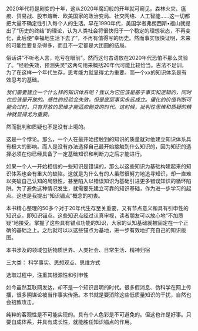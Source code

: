 

2020年代将是剧变的十年，这从2020年魔幻般的开年就可窥见。森林火灾、瘟疫、贸易战、股市熔断、欧美国家的政治变局、社交网络、人工智能……这一切都把大量不确定性引入每个人的生活。早在1990年代，美国学者弗朗西斯•福山就提出了“历史的终结”的理论，认为人类社会将很快归于一个稳定的理想状态，不再变化，此后便“幸福地生活下去了”，不再有值得写的历史。然而事实很快证明，未来的可能性要复杂得多，而且不一定都是大团圆的结局。  

俗话讲“不听老人言，吃亏在眼前”。然而这句古语放在2020年代恐怕不那么灵验了。“经验失效，预测失灵”这两句用来概括20年代可能比较恰当。古法不足训，为了在这样一个年代生存，思考能力就显得尤为重要。而一个xx的知识体系是有效思考的基础。

*我们需要建立一个什么样的知识体系呢？我认为它应该是基于事实和逻辑的，同时也应该是开放的。感性的经验会失效，但是底层事实永远成立。僵化的价值判断可能会过时，只有开放的思维才能适应剧变的时代。这时候，批判性思维和质疑的精神就显得尤为重要。*  

然而批判和质疑也不是没有止境的。  

这是一个悖论。那么，一个人在最开始接触到的知识的质量就对他建立知识体系具有极大的影响。而人是没有办法选择自己最开始接触到什么知识的，因为知识的选择必须在你已经具备了一定基础知识和判断力之后才能进行。  

如果一个人一开始相信的一些知识是错误的，那么以这些知识为基础构建起来的知识体系也会有重大的缺陷。这就是为什么有的人虽然很努力地追寻知识，却一直难以突破自己认知的局限性，甚至陷入以错误知识为基础引进更多错误知识的循环陷阱。为了避免这种情况发生，就需要先建立可靠的知识基础，作为进一步学习的起点。这也是我提出“知识锚点”概念的初衷。  

本书精心整理的50多个对于20年代生存至关重要，又有节点意义和具有引申性的知识点，即知识锚点。这些知识点经过认真审视，读者朋友可以放心地“不加质疑”地接受。掌握了这些具有锚点功能的知识，大家的认知基础就被固定在一个正确的基础之上。之后就可以以这些锚点为基地，进一步有效地扩充自己的知识版图。  

本书涉及的领域包括物质世界、人类社会、日常生活、精神归宿  

三大类： 科学事实、思想观点、思维方式  


选取过程中，注重其根源性和引申性  

如今虽然互联网发达，却不是一个知识昌明的时代。很多假消息、伪科学在网上传播，很多阴谋论被当作事实传扬。本书就是要消除这些低质量知识的干扰，自然也会招致攻击。  

纯粹的客观性是不可能实现的。具有个人色彩是不可避免的。但这也许是好事。只要自成体系，并具有成长性，就能胜任知识锚点的作用。





